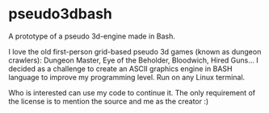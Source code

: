 # pseudo3dbash
A prototype of a pseudo 3d-engine made in Bash. 

I love the old first-person grid-based pseudo 3d games (known as dungeon crawlers): Dungeon Master, Eye of the Beholder, Bloodwich, Hired Guns...
I decided as a challenge to create an ASCII graphics engine in BASH language to improve my programming level. 
Run on any Linux terminal. 

Who is interested can use my code to continue it. The only requirement of the license is to mention the source and me as the creator :)
